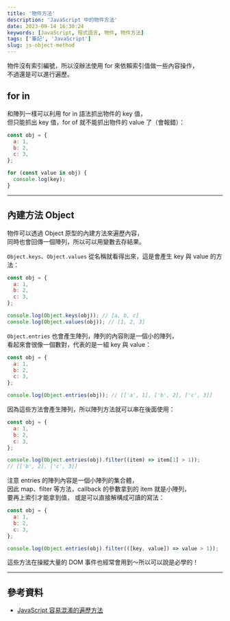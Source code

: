 ```yaml
---
title: '物件方法'
description: 'JavaScript 中的物件方法'
date: 2023-09-14 16:30:24
keywords: [JavaScript, 程式語言, 物件, 物件方法]
tags: ['筆記', 'JavaScript']
slug: js-object-method
---
```


物件沒有索引編號，所以沒辦法使用 for 來依賴索引值做一些內容操作，  
不過還是可以進行遍歷。

## for in

和陣列一樣可以利用 for in 語法抓出物件的 key 值，  
但只能抓出 key 值，for of 就不能抓出物件的 value 了（會報錯）：

```js
const obj = {
  a: 1,
  b: 2,
  c: 3,
};

for (const value in obj) {
  console.log(key);
}
```

---

## 內建方法 Object

物件可以透過 Object 原型的內建方法來遍歷內容，  
同時也會回傳一個陣列，所以可以用變數去存結果。

`Object.keys`、`Object.values` 從名稱就看得出來，這是會產生 key 與 value 的方法：

```js
const obj = {
  a: 1,
  b: 2,
  c: 3,
};

console.log(Object.keys(obj)); // [a, b, c]
console.log(Object.values(obj)); // [1, 2, 3]
```

`Object.entries` 也會產生陣列，陣列的內容則是一個小的陣列，  
看起來會很像一個數對，代表的是一組 key 與 value：

```js
const obj = {
  a: 1,
  b: 2,
  c: 3,
};

console.log(Object.entries(obj)); // [['a', 1], ['b', 2], ['c', 3]]
```

因為這些方法會產生陣列，所以陣列方法就可以串在後面使用：

```js
const obj = {
  a: 1,
  b: 2,
  c: 3,
};

console.log(Object.entries(obj).filter((item) => item[1] > 1));
// [['b', 2], ['c', 3]]
```

注意 entries 的陣列內容是一個小陣列的集合體，  
因此 map、filter 等方法，callback 的參數拿到的 item 就是小陣列，  
要再上索引才能拿到值， 或是可以直接解構成可讀的寫法：

```js
const obj = {
  a: 1,
  b: 2,
  c: 3,
};

console.log(Object.entries(obj).filter(([key, value]) => value > 1));
```

這些方法在操縱大量的 DOM 事件也經常會用到～所以可以說是必學的！

---

## 參考資料

- [JavaScript 容易混淆的遍歷方法](https://awdr74100.github.io/2019-11-28-javascript-traverse/?fbclid=IwAR3VGGfIhJgNuf-RWvokMQeoedHFGt5rOI0j9l-9D3B9oQSFn8A66MWvH-4)
